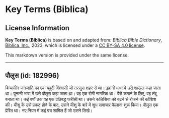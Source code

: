 # Key Terms (Biblica)

## License Information

**Key Terms (Biblica)** is based on and adapted from: _Biblica Bible Dictionary_, [Biblica, Inc.](https://www.biblica.com/), 2023, which is licensed under a [CC BY-SA 4.0 license](https://creativecommons.org/licenses/by-sa/4.0/legalcode.en).

This markdown version is provided under the same license.



--------------------------------

## पौलुस (id: 182996)

बिन्यामीन जनजाति का एक यहूदी विश्वासी जो तरसुस शहर से था। इब्रानी भाषा में उसे शाऊल कहा जाता था। यूनानी भाषा में उसे पौलुस कहा जाता था। वह एक रोमी नागरिक था। पैसे कमाने के लिए, वह तंबू बनाता था। कई वर्षों तक वह एक प्रतिबद्ध फरीसी था। उसने कलिसिया को बढ़ने से रोकने की कोशिश की। यीशु के उसे प्रकट होने के बाद, उसने यीशु के बारे में शुभ समाचार फैलाना शुरू किया। पौलुस एक प्रेरित था। नए नियम में कई पत्र शामिल हैं जो उसने लिखे।


